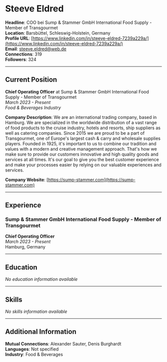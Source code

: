 # Steeve Eldred

**Headline**: COO bei Sump & Stammer GmbH International Food Supply - Member of Transgourmet  
**Location**: Barsbüttel, Schleswig-Holstein, Germany  
**Profile URL**: [https://www.linkedin.com/in/steeve-eldred-7239a229a/](https://www.linkedin.com/in/steeve-eldred-7239a229a/)  
**Email**: steeve.eldred@web.de  
**Connections**: 319  
**Followers**: 324

---

## Current Position

**Chief Operating Officer** at Sump & Stammer GmbH International Food Supply - Member of Transgourmet  
*March 2023 - Present*  
*Food & Beverages Industry*

**Company Description**: We are an international trading company, based in Hamburg. We are specialized in the worldwide distribution of a vast range of food products to the cruise industry, hotels and resorts, ship suppliers as well as catering companies. Since 2015 we are proud to be a part of Transgourmet, one of Europe's largest cash & carry and wholesale supplies players. Founded in 1925, it's important to us to combine our tradition and values with a modern and creative management approach. That's how we make sure to provide our customers innovative and high quality goods and services at all times. It's our goal to give you the best customer experience and make your processes easier by relying on our valuable experiences and services.

**Company Website**: [https://sump-stammer.com](https://sump-stammer.com)

---

## Experience

### Sump & Stammer GmbH International Food Supply - Member of Transgourmet
**Chief Operating Officer**  
*March 2023 - Present*  
Hamburg, Germany

---

## Education

*No education information available*

---

## Skills

*No skills information available*

---

## Additional Information

**Mutual Connections**: Alexander Sauter, Denis Burghardt  
**Languages**: Not specified  
**Industry**: Food & Beverages